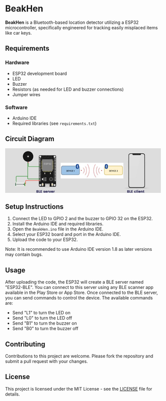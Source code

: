 # BeakHen 

**BeakHen** is a Bluetooth-based location detector utilizing  a ESP32 microcontroller, specifically engineered for tracking easily misplaced items like car keys.

## Requirements
### Hardware 

- ESP32 development board
- LED
- Buzzer
- Resistors (as needed for LED and buzzer connections)
- Jumper wires

### Software

- Arduino IDE
- Required libraries (see `requirements.txt`)

## Circuit Diagram

![**Circuit diagram**](./images/ckt.jpg)

## Setup Instructions

1. Connect the LED to GPIO 2 and the buzzer to GPIO 32 on the ESP32.
2. Install the Arduino IDE and required libraries.
3. Open the `BeakHen.ino` file in the Arduino IDE.
4. Select your ESP32 board and port in the Arduino IDE.
5. Upload the code to your ESP32.

Note: It is recommended to use Arduino IDE version 1.8 as later versions may contain bugs.

## Usage

After uploading the code, the ESP32 will create a BLE server named "ESP32-BLE". You can connect to this server using any BLE scanner app available in the Play Store or App Store. Once connected to the BLE server, you can send commands to control the device. The available commands are:

- Send "L1" to turn the LED on
- Send "L0" to turn the LED off
- Send "B1" to turn the buzzer on
- Send "B0" to turn the buzzer off

## Contributing

Contributions to this project are welcome. Please fork the repository and submit a pull request with your changes.

## License

This project is licensed under the MIT License - see the [LICENSE](LICENSE) file for details.